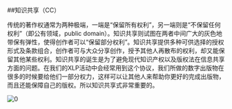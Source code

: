 ##知识共享（CC）

传统的著作权通常为两种极端，一端是“保留所有权利”，另一端则是“不保留任何权利”（即公有领域，public domain）。知识共享则试图在两者中间广大的灰色地带保有弹性，使得创作者可以“保留部分权利”。知识共享提供多种可供选择的授权形式及条款组合，创作者可与大众分享创作，授予其他人再散布的权利，却又能保留其他某些权利。知识共享的诞生是为了避免现代知识产权以及版权法在信息共享方面的问题。在我们的XLP活动中会经常用到这个协议，我们所做的数字出版物在很多的时候要给他们一部分权力，这样可以让其他人来帮助你更好的完成出版物，而且还能保障自己的版权。所以知识共享式非常重要的。

![0](../pic/5-10-1.jpg "0")